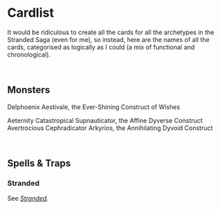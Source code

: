 # Cardlist

It would be ridiculous to create all the cards for all the archetypes in the Stranded Saga (even for me), so instead, here are the names of all the cards, categorised as logically as I could (a mix of functional and chronological).


<br>


## Monsters

Delphoenix Aestivale, the Ever-Shining Construct of Wishes  

Aeternity Catastropical Supnauticator, the Affine Dyverse Construct  
Avertrocious Cephradicator Arkyrios, the Annihilating Dyvoid Construct  


<br>


## Spells & Traps

### Stranded
See [*Stranded*](../../archetypes/Stranded.md).
